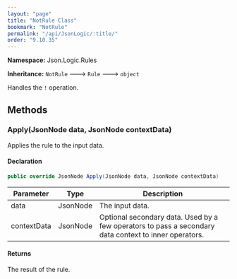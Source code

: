 ```yaml
---
layout: "page"
title: "NotRule Class"
bookmark: "NotRule"
permalink: "/api/JsonLogic/:title/"
order: "9.10.35"
---
```

**Namespace:** Json.Logic.Rules

**Inheritance:**
`NotRule`
 🡒 
`Rule`
 🡒 
`object`

Handles the `!` operation.

## Methods

### Apply(JsonNode data, JsonNode contextData)

Applies the rule to the input data.

#### Declaration

```c#
public override JsonNode Apply(JsonNode data, JsonNode contextData)
```
| Parameter | Type | Description |
|---|---|---|
| data | JsonNode | The input data. |
| contextData | JsonNode | Optional secondary data.  Used by a few operators to pass a secondary<br>    data context to inner operators. |

#### Returns

The result of the rule.

